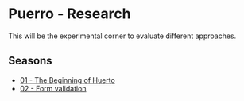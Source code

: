# Puerro - Research

This will be the experimental corner to evaluate different approaches.

## Seasons

- [01 - The Beginning of Huerto](01)
- [02 - Form validation](02)
